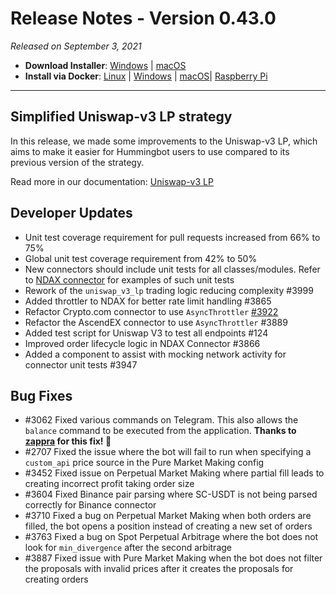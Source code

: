 # Release Notes - Version 0.43.0

*Released on September 3, 2021*

- **Download Installer**: [Windows](https://dist.hummingbot.io/hummingbot_v0.43.0_setup.exe) | [macOS](https://dist.hummingbot.io/hummingbot_v0.43.0.dmg)
- **Install via Docker**: [Linux](/installation/docker/#linuxubuntu) | [Windows](/installation/docker/#windows) | [macOS](/installation/docker/#macos)| [Raspberry Pi](/installation/raspberry-pi/#install-via-docker)
---

## Simplified Uniswap-v3 LP strategy

In this release, we made some improvements to the Uniswap-v3 LP, which aims to make it easier for Hummingbot users to use compared to its previous version of the strategy.

Read more in our documentation: [Uniswap-v3 LP](/strategies/uniswap-v3-lp)


## Developer Updates

- Unit test coverage requirement for pull requests increased from 66% to 75%
- Global unit test coverage requirement from 42% to 50%
- New connectors should include unit tests for all classes/modules. Refer to [NDAX connector](https://github.com/hummingbot/hummingbot/tree/master/test/hummingbot/connector/exchange/ndax) for examples of such unit tests
- Rework of the `uniswap_v3_lp` trading logic reducing complexity #3999
- Added throttler to NDAX for better rate limit handling #3865
- Refactor Crypto.com connector to use `AsyncThrottler` [#3922](https://github.com/hummingbot/hummingbot/pull/3922)
- Refactor the AscendEX connector to use `AsyncThrottler` #3889
- Added test script for Uniswap V3 to test all endpoints #124
- Improved order lifecycle logic in NDAX Connector #3866
- Added a component to assist with mocking network activity for connector unit tests #3947


## Bug Fixes

- #3062 Fixed various commands on Telegram. This also allows the `balance` command to be executed from the application. **Thanks to [zappra](https://github.com/zappra) for this fix! 🙏**
- #2707 Fixed the issue where the bot will fail to run when specifying a `custom_api` price source in the Pure Market Making config
- #3452 Fixed issue on Perpetual Market Making where partial fill leads to creating incorrect profit taking order size
- #3604 Fixed Binance pair parsing where SC-USDT is not being parsed correctly for Binance connector
- #3710 Fixed a bug on Perpetual Market Making when both orders are filled, the bot opens a position instead of creating a new set of orders
- #3763 Fixed a bug on Spot Perpetual Arbitrage where the bot does not look for `min_divergence` after the second arbitrage
- #3887 Fixed issue with Pure Market Making when the bot does not filter the proposals with invalid prices after it creates the proposals for creating orders